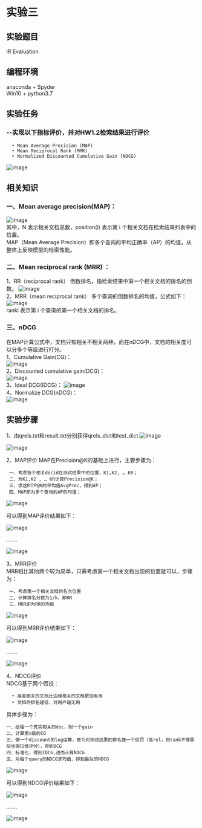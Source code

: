 实验三                       
==============
实验题目 
---------------
IR Evaluation

编程环境 
---------------
anaconda + Spyder  
Win10 + python3.7  

实验任务
---------------  
### --实现以下指标评价，并对HW1.2检索结果进行评价
      • Mean Average Precision (MAP)
      • Mean Reciprocal Rank (MRR)
      • Normalized Discounted Cumulative Gain (NDCG)
  ![image](https://github.com/bailichangan/IR201720140170zhuwenting/blob/master/img-folder/Homework3-1.png)

相关知识
--------------- 
### 一、Mean average precision(MAP)：  
![image](https://github.com/bailichangan/IR201720140170zhuwenting/blob/master/img-folder/Homework3-4.png)  
其中，N 表示相关文档总数，position(i) 表示第 i 个相关文档在检索结果列表中的位置。  
MAP（Mean Average Precision）即多个查询的平均正确率（AP）的均值，从整体上反映模型的检索性能。    
   
### 二、Mean reciprocal rank (MRR) ：
1、RR（reciprocal rank）
倒数排名，指检索结果中第一个相关文档的排名的倒数。
![image](https://github.com/bailichangan/IR201720140170zhuwenting/blob/master/img-folder/Homework3-2.png)  
2、MRR（mean reciprocal rank）
多个查询的倒数排名的均值，公式如下：
![image](https://github.com/bailichangan/IR201720140170zhuwenting/blob/master/img-folder/Homework3-3.png)  
ranki 表示第 i 个查询的第一个相关文档的排名。  

### 三、nDCG  
在MAP计算公式中，文档只有相关不相关两种，而在nDCG中，文档的相关度可以分多个等级进行打分。  
1、Cumulative Gain(CG)：  
![image](https://github.com/bailichangan/IR201720140170zhuwenting/blob/master/img-folder/Homework3-5.png)    
2、Discounted cumulative gain(DCG)：  
![image](https://github.com/bailichangan/IR201720140170zhuwenting/blob/master/img-folder/Homework3-6.png)  
3、Ideal DCG(IDCG)：
![image](https://github.com/bailichangan/IR201720140170zhuwenting/blob/master/img-folder/Homework3-7.png)   
4、Normalize DCG(nDCG)：  
![image](https://github.com/bailichangan/IR201720140170zhuwenting/blob/master/img-folder/Homework3-8.png)   

实验步骤
--------------- 
1、由qrels.txt和result.txt分别获得qrels_dict和test_dict
![image](https://github.com/bailichangan/IR201720140170zhuwenting/blob/master/img-folder/Homework3-9.png)    

![image](https://github.com/bailichangan/IR201720140170zhuwenting/blob/master/img-folder/Homework3-10.png)   

2、MAP评价
MAP在Precision@K的基础上进行，主要步骤为：  

     一、考虑每个相关docid在测试结果中的位置，K1,K2, … KR；  
     二、为K1,K2 , … KR计算Precision@K；
     三、求这R个P@K的平均值AvgPrec，得到AP；
     四、MAP即为多个查询的AP的均值；
 ![image](https://github.com/bailichangan/IR201720140170zhuwenting/blob/master/img-folder/Homework3-11.png)   
 
 可以得到MAP评价结果如下：  
 
![image](https://github.com/bailichangan/IR201720140170zhuwenting/blob/master/img-folder/Homework3-12.png)   

.......    

![image](https://github.com/bailichangan/IR201720140170zhuwenting/blob/master/img-folder/Homework3-13.png) 

3、MRR评价  
MRR相比其他两个较为简单，只需考虑第一个相关文档出现的位置就可以，步骤为：  

     一、考虑第一个相关文档的名次位置
     二、计算排名分数为1/k，即RR
     三、MRR即为RR的均值  
![image](https://github.com/bailichangan/IR201720140170zhuwenting/blob/master/img-folder/Homework3-14.png)   

可以得到MRR评价结果如下：  

![image](https://github.com/bailichangan/IR201720140170zhuwenting/blob/master/img-folder/Homework3-15.png)    

.......    

![image](https://github.com/bailichangan/IR201720140170zhuwenting/blob/master/img-folder/Homework3-16.png)  

4、NDCG评价  
NDCG基于两个假设：  

      • 高度相关的文档比边缘相关的文档更加有用
      • 文档的排名越低，对用户越无用  
      
具体步骤为：  

    一、给每一个真实相关的doc，附一个gain
    二、计算第n级的CG
    三、做一个discount的log运算，意为对测试结果的排名做一个惩罚（高rel，但rank不够靠前也很拉低评分），得到DCG
    四、标准化，得到IDCG,进而计算NDCG
    五、对每个query的NDCG求均值，得到最后的NDCG
![image](https://github.com/bailichangan/IR201720140170zhuwenting/blob/master/img-folder/Homework3-17.png)  

可以得到NDCG评价结果如下：  

![image](https://github.com/bailichangan/IR201720140170zhuwenting/blob/master/img-folder/Homework3-18.png)    

.......   

![image](https://github.com/bailichangan/IR201720140170zhuwenting/blob/master/img-folder/Homework3-19.png)   
